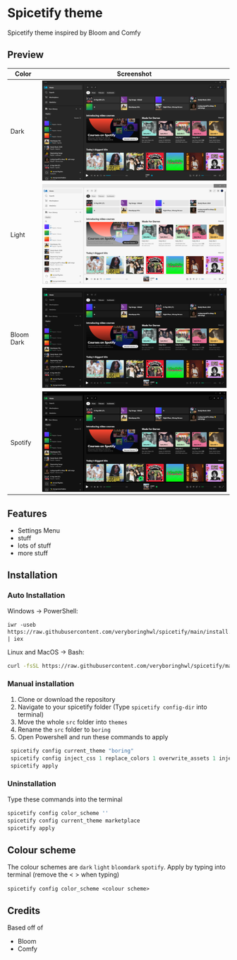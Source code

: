 <div>
<h1>Spicetify theme</h1>
<p>Spicetify theme inspired by Bloom and Comfy</p>
</div>

## Preview

| Color              |  Screenshot                           |
|--------------------|---------------------------------------|
| Dark               | ![(dark)](assets/dark.png)           |
| Light              | ![(light)](assets/light.png)          |
| Bloom Dark         | ![(bloomdark)](assets/bloomdark.png)      |
| Spotify            | ![(spotify)](assets/spotify.png)        |

## Features
- Settings Menu
- stuff 
- lots of stuff
- more stuff

## Installation

### Auto Installation
Windows → PowerShell:

```pwsh
iwr -useb https://raw.githubusercontent.com/veryboringhwl/spicetify/main/install.ps1 | iex
```

Linux and MacOS → Bash:
```bash
curl -fsSL https://raw.githubusercontent.com/veryboringhwl/spicetify/main/install.sh | sh
```

### Manual installation
1. Clone or download the repository
2. Navigate to your spicetify folder (Type `spicetify config-dir` into terminal)
3. Move the whole `src` folder into `themes`
4. Rename the `src` folder to `boring`
4. Open Powershell and run these commands to apply
```powershell
 spicetify config current_theme "boring"
 spicetify config inject_css 1 replace_colors 1 overwrite_assets 1 inject_theme_js 1
 spicetify apply
```

### Uninstallation
Type these commands into the terminal
```powershell
spicetify config color_scheme ''
spicetify config current_theme marketplace
spicetify apply
```

## Colour scheme
The colour schemes are `dark` `light` `bloomdark` `spotify`. Apply by typing into terminal (remove the < > when typing)

```spicetify config color_scheme <colour scheme>```

## Credits
Based off of
- Bloom
- Comfy